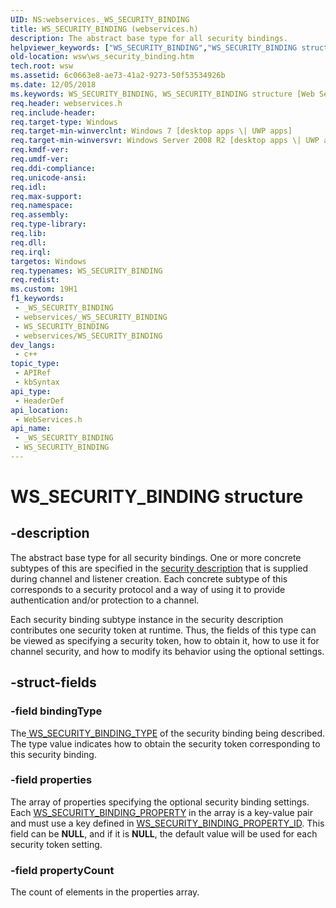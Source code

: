 ```yaml
---
UID: NS:webservices._WS_SECURITY_BINDING
title: WS_SECURITY_BINDING (webservices.h)
description: The abstract base type for all security bindings.
helpviewer_keywords: ["WS_SECURITY_BINDING","WS_SECURITY_BINDING structure [Web Services for Windows]","webservices/WS_SECURITY_BINDING","wsw.ws_security_binding"]
old-location: wsw\ws_security_binding.htm
tech.root: wsw
ms.assetid: 6c0663e8-ae73-41a2-9273-50f53534926b
ms.date: 12/05/2018
ms.keywords: WS_SECURITY_BINDING, WS_SECURITY_BINDING structure [Web Services for Windows], webservices/WS_SECURITY_BINDING, wsw.ws_security_binding
req.header: webservices.h
req.include-header: 
req.target-type: Windows
req.target-min-winverclnt: Windows 7 [desktop apps \| UWP apps]
req.target-min-winversvr: Windows Server 2008 R2 [desktop apps \| UWP apps]
req.kmdf-ver: 
req.umdf-ver: 
req.ddi-compliance: 
req.unicode-ansi: 
req.idl: 
req.max-support: 
req.namespace: 
req.assembly: 
req.type-library: 
req.lib: 
req.dll: 
req.irql: 
targetos: Windows
req.typenames: WS_SECURITY_BINDING
req.redist: 
ms.custom: 19H1
f1_keywords:
 - _WS_SECURITY_BINDING
 - webservices/_WS_SECURITY_BINDING
 - WS_SECURITY_BINDING
 - webservices/WS_SECURITY_BINDING
dev_langs:
 - c++
topic_type:
 - APIRef
 - kbSyntax
api_type:
 - HeaderDef
api_location:
 - WebServices.h
api_name:
 - _WS_SECURITY_BINDING
 - WS_SECURITY_BINDING
---
```


# WS_SECURITY_BINDING structure


## -description

The abstract base type for all security bindings.  One or more
concrete subtypes of this are specified in the 
<a href="/windows/desktop/api/webservices/ns-webservices-ws_security_description">security description</a> that is
supplied during channel and listener creation.  Each concrete subtype
of this corresponds to a security protocol and a way of using it to
provide authentication and/or protection to a channel.
            

Each security binding subtype instance in the security description
contributes one security token at runtime.  Thus, the fields of this
type can be viewed as specifying a security token, how to obtain it,
how to use it for channel security, and how to modify its behavior
using the optional settings.

## -struct-fields

### -field bindingType

The<a href="/windows/desktop/api/webservices/ne-webservices-ws_security_binding_type"> WS_SECURITY_BINDING_TYPE</a> of the security binding being described.  The type value
indicates how to obtain the security token corresponding to this
security binding.

### -field properties

The array of properties specifying the optional security binding
settings.  Each <a href="/windows/desktop/api/webservices/ns-webservices-ws_security_binding_property">WS_SECURITY_BINDING_PROPERTY</a> in the array is a key-value
pair and must use a key defined in <a href="/windows/desktop/api/webservices/ne-webservices-ws_security_binding_property_id">WS_SECURITY_BINDING_PROPERTY_ID</a>.  This field can be <b>NULL</b>, and if
it is <b>NULL</b>, the default value will be used for each security token
setting.

### -field propertyCount

The count of elements in the properties array.

